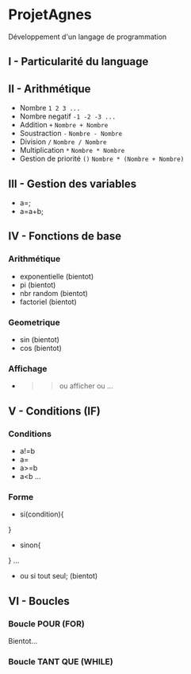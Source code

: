 # ProjetAgnes
Développement d'un langage de programmation

## I - Particularité du language

## II - Arithmétique
* Nombre
  `1 2 3 ...`
* Nombre negatif
`-1 -2 -3 ...`
* Addition `+`
  `Nombre + Nombre`
* Soustraction `-`
  `Nombre - Nombre`
* Division `/`
  `Nombre / Nombre`
* Multiplication `*`
  `Nombre * Nombre`
* Gestion de priorité `()`
  `Nombre * (Nombre + Nombre)`

## III - Gestion des variables
* a=;
* a=a+b;

## IV - Fonctions de base
### Arithmétique

* exponentielle (bientot)
* pi (bientot)
* nbr random (bientot)
* factoriel (bientot)

### Geometrique
* sin (bientot)
* cos (bientot)

### Affichage
* >> ou afficher ou ...

## V - Conditions (IF)
### Conditions
* a!=b
* a=
* a>=b
* a<b
...
### Forme
* si(condition){

}
* sinon{

}
 ...

* ou si tout seul; (bientot)

## VI - Boucles
### Boucle POUR (FOR)
Bientot...

### Boucle TANT QUE (WHILE)
